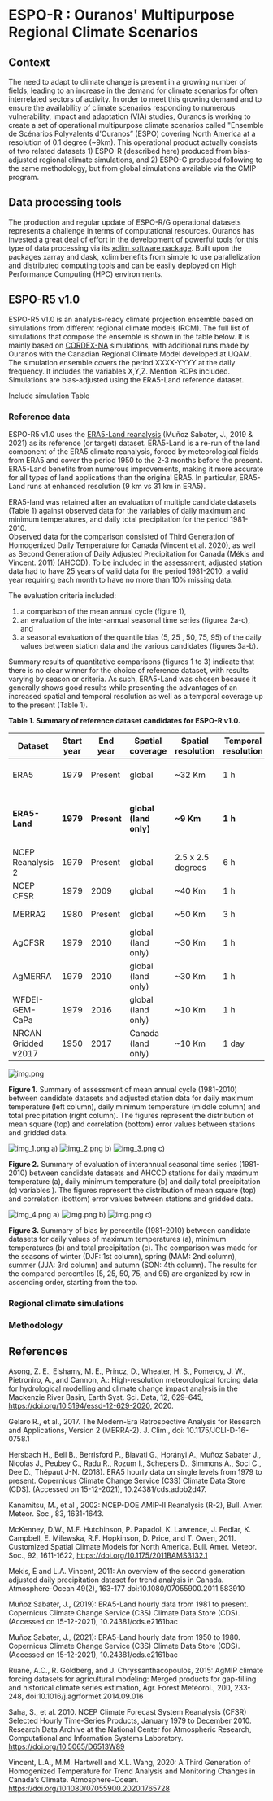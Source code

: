 # ESPO-R : Ouranos' Multipurpose Regional Climate Scenarios

## Context
The need to adapt to climate change is present in a growing number of fields, 
leading to an increase in the demand for climate scenarios for often interrelated 
sectors of activity. In order to meet this growing demand and to ensure the 
availability of climate scenarios responding to numerous vulnerability, impact and 
adaptation (VIA) studies, Ouranos is working to create a set of operational 
multipurpose climate scenarios called "Ensemble de Scénarios Polyvalents d'Ouranos” (ESPO)
covering North America at a resolution of 0.1 degree (~9km). This 
operational product actually consists of two related datasets 1) ESPO-R (described 
here) produced from bias-adjusted regional climate simulations, and 2) ESPO-G produced 
following to the same methodology, but from global simulations available via the 
CMIP program.


## Data processing tools
The production and regular update of ESPO-R/G operational datasets represents a challenge
in terms of computational resources. Ouranos has invested a great deal of effort in the
development of powerful tools for this type of data processing via its [xclim software 
package](https://xclim.readthedocs.io/en/stable/).  Built upon the packages xarray and 
dask, xclim benefits from simple to use parallelization and distributed computing tools 
and can be easily deployed on High Performance Computing (HPC) environments.


## ESPO-R5 v1.0
ESPO-R5 v1.0 is an analysis-ready climate projection ensemble based on simulations from different regional climate models (RCM). The full list of simulations that compose the ensemble is shown in the table below. It is mainly based on [CORDEX-NA](https://na-cordex.org/) simulations, with additional runs made by Ouranos with the Canadian Regional Climate Model developed at UQAM. The simulation ensemble covers the period XXXX-YYYY at the daily frequency. It includes the variables X,Y,Z. Mention RCPs included. Simulations are bias-adjusted using the ERA5-Land reference dataset. 

Include simulation Table

### Reference data
ESPO-R5 v1.0 uses the [ERA5-Land reanalysis](https://confluence.ecmwf.int/display/CKB/ERA5-Land)
(Muñoz Sabater, J., 2019 & 2021) as its reference (or target) dataset. ERA5-Land is a re-run
of the land component of the ERA5 climate reanalysis, forced by meteorological fields from 
ERA5 and cover the period 1950 to the 2-3 months before the present. ERA5-Land benefits from numerous 
improvements, making it more accurate for all types of land applications than the original ERA5. In particular, ERA5-Land runs at enhanced resolution (9 km vs 31 km in ERA5).

ERA5-land was retained after an evaluation of multiple candidate datasets (Table 1) against observed data for the 
variables of daily maximum and minimum temperatures, and daily total precipitation for the period 1981-2010.  
Observed data for the comparison consisted of Third Generation of Homogenized Daily Temperature for Canada (Vincent et al. 2020), 
as well as Second Generation of Daily Adjusted Precipitation for Canada (Mékis and Vincent. 2011) (AHCCD). To be included in the 
assessment, adjusted station data had to have 25 years of valid data for the period 1981-2010, a valid year requiring 
each month to have no more than 10% missing data.

The evaluation criteria included: 
1) a comparison of the mean annual cycle (figure 1), 
2) an evaluation of the inter-annual seasonal time series (figurea 2a-c), and 
3) a seasonal evaluation of the quantile bias (5, 25 , 50, 75, 95) of the daily 
values between station data and the various candidates (figures 3a-b). 

Summary results of quantitative comparisons (figures 1 to 3) indicate that there is no clear winner for the choice of 
reference dataset, with results varying by season or criteria. As such, ERA5-Land was chosen because it 
generally shows good results while presenting the advantages of an increased spatial and temporal resolution
as well as a temporal coverage up to the present (Table 1).

**Table 1. Summary of reference dataset candidates for ESPO-R v1.0.**

| Dataset             | Start year | End year    | Spatial coverage       | Spatial resolution | Temporal resolution | Reference                               |
|---------------------|------------|-------------|------------------------|--------------------|---------------------|-----------------------------------------| 
| ERA5                | 1979       | Present     | global                 | ~32 Km             | 1 h                 | Hersbach et al. 2018                    |
| **ERA5-Land**       | **1979**   | **Present** | **global (land only)** | **~9 Km**          | **1 h**             | **Muñoz-Sabater, J. et al. 2019, 2021** |
| NCEP Reanalysis 2   | 1979       | Present     | global                 | 2.5 x 2.5 degrees  | 6 h                 | Kanamitsu et al. 2002                   |
| NCEP CFSR           | 1979       | 2009        | global                 | ~40 Km             | 1 h                 | Saha et al. 2010                        |
| MERRA2              | 1980       | Present     | global                 | ~50 Km             | 3 h                 | Gelaro, et al. 2017                     |
| AgCFSR              | 1979       | 2010        | global (land only)     | ~30 Km             | 1 h                 | Ruane et al. 2015                       |
| AgMERRA             | 1979       | 2010        | global (land only)     | ~30 Km             | 1 h                 | Ruane et al. 2015                       |
| WFDEI-GEM-CaPa      | 1979       | 2016        | global (land only)     | ~10 Km             | 1 h                 | Asong et al. 2020                       |
| NRCAN Gridded v2017 | 1950       | 2017        | Canada (land only)     | ~10 Km             | 1 day               | McKenney et al. 2011                    |



![img.png](images/img.png)

**Figure 1.** Summary of assessment of mean annual cycle (1981-2010) between candidate datasets and adjusted station data for daily maximum temperature (left column), daily minimum temperature (middle column) and total precipitation (right column). The figures represent the distribution of mean square (top) and correlation (bottom) error values between stations and gridded data.

![img_1.png](images/img_1.png)
a)
![img_2.png](images/img_2.png)
b)
![img_3.png](images/img_3.png)
c)

**Figure 2.** Summary of evaluation of interannual seasonal time series (1981-2010) between candidate datasets and AHCCD stations for daily maximum temperature (a), daily minimum temperature (b) and daily total precipitation (c) variables ). The figures represent the distribution of mean square (top) and correlation (bottom) error values between stations and gridded data.

![img_4.png](images/img_4.png)
a)
![img.png](images/img_5.png)
b)
![img.png](images/img_6.png)
c)

**Figure 3.** Summary of bias by percentile (1981-2010) between candidate datasets for daily values of maximum temperatures (a), minimum temperatures (b) and total precipitation (c). The comparison was made for the seasons of winter (DJF: 1st column), spring (MAM: 2nd column), summer (JJA: 3rd column) and autumn (SON: 4th column). The results for the compared percentiles (5, 25, 50, 75, and 95) are organized by row in ascending order, starting from the top.


### Regional climate simulations

### Methodology


## References
Asong, Z. E., Elshamy, M. E., Princz, D., Wheater, H. S., Pomeroy, J. W., Pietroniro, A., and Cannon, A.: High-resolution meteorological forcing data for hydrological modelling and climate change impact analysis in the Mackenzie River Basin, Earth Syst. Sci. Data, 12, 629–645, https://doi.org/10.5194/essd-12-629-2020, 2020.

Gelaro R., et al., 2017. The Modern-Era Retrospective Analysis for Research and Applications, Version 2 (MERRA-2). J. Clim., doi: 10.1175/JCLI-D-16-0758.1

Hersbach H., Bell B., Berrisford P., Biavati G., Horányi A., Muñoz Sabater J., Nicolas J., Peubey C., Radu R., Rozum I., Schepers D., Simmons A., Soci C., Dee D., Thépaut J-N. (2018). ERA5 hourly data on single levels from 1979 to present. Copernicus Climate Change Service (C3S) Climate Data Store (CDS). (Accessed on 15-12-2021), 10.24381/cds.adbb2d47.

Kanamitsu, M., et al , 2002: NCEP-DOE AMIP-II Reanalysis (R-2), Bull. Amer. Meteor. Soc., 83, 1631-1643.

McKenney, D.W., M.F. Hutchinson, P. Papadol, K. Lawrence, J. Pedlar, K. Campbell, E. Milewska, R.F. Hopkinson, D. Price, and T. Owen, 2011. Customized Spatial Climate Models for North America. Bull. Amer. Meteor. Soc., 92, 1611-1622, https://doi.org/10.1175/2011BAMS3132.1

Mekis, É and L.A. Vincent, 2011: An overview of the second generation adjusted daily precipitation dataset for trend analysis in Canada. Atmosphere-Ocean 49(2), 163-177 doi:10.1080/07055900.2011.583910

Muñoz Sabater, J., (2019): ERA5-Land hourly data from 1981 to present. Copernicus Climate Change Service (C3S) Climate Data Store (CDS). (Accessed on 15-12-2021), 10.24381/cds.e2161bac

Muñoz Sabater, J., (2021): ERA5-Land hourly data from 1950 to 1980. Copernicus Climate Change Service (C3S) Climate Data Store (CDS). (Accessed on 15-12-2021), 10.24381/cds.e2161bac

Ruane, A.C., R. Goldberg, and J. Chryssanthacopoulos, 2015: AgMIP climate forcing datasets for agricultural modeling: Merged products for gap-filling and historical climate series estimation, Agr. Forest Meteorol., 200, 233-248, doi:10.1016/j.agrformet.2014.09.016

Saha, S., et al. 2010. NCEP Climate Forecast System Reanalysis (CFSR) Selected Hourly Time-Series Products, January 1979 to December 2010. Research Data Archive at the National Center for Atmospheric Research, Computational and Information Systems Laboratory. https://doi.org/10.5065/D6513W89

Vincent, L.A., M.M. Hartwell and X.L. Wang, 2020: A Third Generation of Homogenized Temperature for Trend Analysis and Monitoring Changes in Canada’s Climate. Atmosphere-Ocean. https://doi.org/10.1080/07055900.2020.1765728
